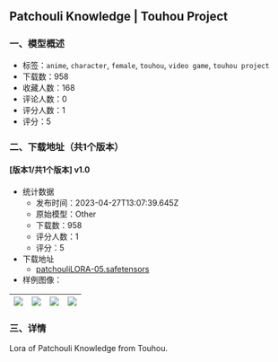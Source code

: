 ## Patchouli Knowledge | Touhou Project
### 一、模型概述

- 标签：`anime`, `character`, `female`, `touhou`, `video game`, `touhou project`
- 下载数：958
- 收藏人数：168
- 评论人数：0
- 评分人数：1
- 评分：5

### 二、下载地址（共1个版本）

#### [版本1/共1个版本] v1.0

- 统计数据
  - 发布时间：2023-04-27T13:07:39.645Z
  - 原始模型：Other
  - 下载数：958
  - 评分人数：1
  - 评分：5
- 下载地址
  - [patchouliLORA-05.safetensors](https://civitai.com/api/download/models/56586)
- 样例图像：

| <img src="https://image.civitai.com/xG1nkqKTMzGDvpLrqFT7WA/74736de3-628a-4a27-2b16-1201413e0000/width=450/634592.jpeg" /> | <img src="https://image.civitai.com/xG1nkqKTMzGDvpLrqFT7WA/329c6810-0c79-4bef-a155-6c3431424800/width=450/613284.jpeg" /> | <img src="https://image.civitai.com/xG1nkqKTMzGDvpLrqFT7WA/bbf528ae-ae95-4adc-59db-27059fcc9000/width=450/613287.jpeg" /> | <img src="https://image.civitai.com/xG1nkqKTMzGDvpLrqFT7WA/727e9863-02eb-4a97-2baf-697afa22c000/width=450/634593.jpeg" /> |
| ---- | ---- | ---- | ---- |


### 三、详情
<p>Lora of Patchouli Knowledge from Touhou.</p>